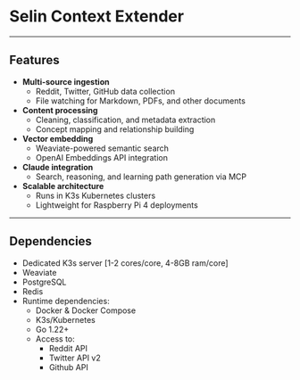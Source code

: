 # Selin Context Extender

---

## Features

- **Multi-source ingestion**
  - Reddit, Twitter, GitHub data collection
  - File watching for Markdown, PDFs, and other documents
- **Content processing**
  - Cleaning, classification, and metadata extraction
  - Concept mapping and relationship building
- **Vector embedding**
  - Weaviate-powered semantic search
  - OpenAI Embeddings API integration
- **Claude integration**
  - Search, reasoning, and learning path generation via MCP
- **Scalable architecture**
  - Runs in K3s Kubernetes clusters
  - Lightweight for Raspberry Pi 4 deployments

---

## Dependencies

- Dedicated K3s server [1-2 cores/core, 4-8GB ram/core]
- Weaviate
- PostgreSQL
- Redis
- Runtime dependencies:
    - Docker & Docker Compose
    - K3s/Kubernetes
    - Go 1.22+
    - Access to:
        - Reddit API
        - Twitter API v2
        - Github API
